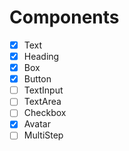 # Components

- [X] Text
- [X] Heading
- [X] Box
- [X] Button
- [ ] TextInput
- [ ] TextArea
- [ ] Checkbox
- [X] Avatar
- [ ] MultiStep